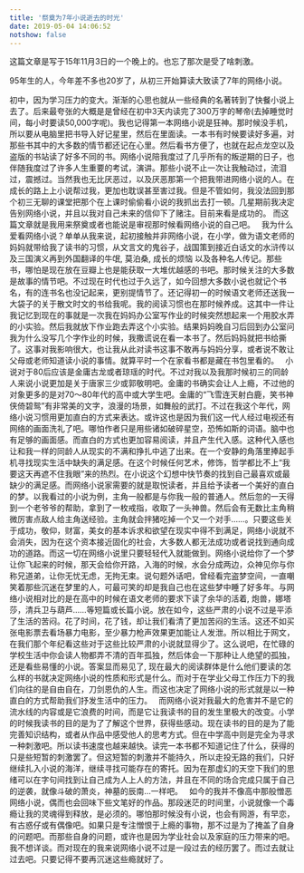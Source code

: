 ```yaml
---
title: '祭奠为7年小说逝去的时光'
date: 2019-05-04 14:06:52
notshow: false
---
```

这篇文章是写于15年11月3日的一个晚上的。也忘了那次是受了啥刺激。

95年生的人，今年差不多也20岁了，从初三开始算读大致读了7年的网络小说。 

初中，因为学习压力的变大。渐渐的心思也就从一些经典的名著转到了快餐小说上去了。后来最夸张的大概是是曾经在初中3天内读完了300万字的琴帝(去掉睡觉时间，每小时要读50,000字呢)。我也记得第一本网络小说是狂神。那时候没手机，所以要从电脑里把书导入好记星里，然后在里面读。一本书有时候要读好多遍，对那些书其中的大多数的情节都还记在心里。然后看书方便了，也就在起点龙空以及盗版的书站读了好多不同的书。网络小说陪我度过了几乎所有的叛逆期的日子，也伴随我度过了许多人生重要的考试，演讲。那些小说不止一次让我触动过，流泪过，震撼过。当然我也无比厌恶过，以及厌恶那第一个把我带进网络小说的人。在成长的路上上小说帮过我，更加也耽误甚至害过我。但是不管如何，我没法回到那个初三无聊的课堂把那个在上课时偷偷看小说的我抓出去打一顿。几星期前我决定告别网络小说，并且以我对自己未来的信仰下了赌注。目前来看是成功的。 而这篇文章就是我用来祭奠或者也能说是审视那时候看网络小说的自己吧。
 
我为什么爱看网络小说？单单从我来说，起初接触并非网络小说，在小学，做为语文老师的妈妈就带给我了读书的习惯，从文言文的鬼谷子，战国策到接近白话文的水浒传以及三国演义再到外国翻译的牛氓, 莫泊桑, 成长的烦恼 以及各种名人传记。那些书，哪怕是现在放在豆瓣上也是能获取一大堆优越感的书吧。那时候关注的大多数是故事的情节吧。不过现在时代也过于久远了，如今回想大多数小说也就记个书名，有的连书名也没记起来，更别提情节了。还记得初一的时候语文老师还送我一大袋子的关于散文时文的书给我呢。我的阅读习惯也在那时候养成。这其中一件让我记忆到现在的事就是一次我在妈妈办公室写作业的时候突然想起来一个用胶水弄的小实验。然后我就放下作业跑去弄这个小实验。结果妈妈晚自习后回到办公室问我为什么没写几个字作业的时候，我撒谎说在看一本书了。然后妈妈就把书给撕了。这事对我影响很大，也让我从此对读书这事不敢再与妈妈分享，或者说不敢让父母或老师知道读小说的事情。就算平时一个在家看书都是藏在书包里看的。
 
小说对于80后应该是金庸古龙或者琼瑶的时代。不过对我以及我那时候初三的同龄人来说小说更加是关于唐家三少或郭敬明吧。金庸的书确实会让人上瘾，不过他的对象更多的是对70～80年代的高中或大学生吧。金庸的“飞雪连天射白鹿，笑书神侠倚碧鸳”有非常美的文字，浪漫的场景，如舞般的武打。不过在我这个年代，网络小说习惯用更加直白的方式来表达。或许这也是因为我们这一代人经过电视还有网络的画面洗礼了吧。哪怕作者只是用些诸如破碎星空，恐怖如斯的词语。脑中也有足够的画面感。而直白的方式也更加容易阅读，并且产生代入感。这种代入感也让和我一样的同龄人从现实的不满和挣扎中逃了出来。在一个安静的角落里捧起手机寻找现实生活中缺失的满足感。在这个时候任何艺术，修饰，哲学都比不上“我要这天再遮不住我眼”来的热烈。在小说这个幻想中快节奏的找到自己最喜欢或最缺少的满足感。而网络小说家需要的就是取悦读者，并且给予读者一个美好的直白的梦。以我看过的小说为例，主角一般都是与你我一般的普通人。然后忽的一天得到一个老爷爷的帮助，拿到了一枚戒指，收取了一头神兽。然后会有无数比主角稍微厉害点敌人给主角送经验。主角就会拌猪吃掉一个又一个对手……。只要这些关于成功，敬仰，财富，美女的基本诉求和欲望在现实中得不到满足，网络小说就不会消失，因为在这个资本接近固化的社会，大多数人都无法成功或者说找到通向成功的道路。而这一切在网络小说里只要轻轻代入就能做到。网络小说给你了一个梦让你飞起来的时候，那天会给你开路，入海的时候，水会分成两边，众神见你与你称兄道弟，让你无忧无虑，无拘无束。说句题外话吧，曾经看完盗梦空间，一直嘲笑着那些沉迷在梦里的人，可最可笑的却是我自己也在这些梦中睡了好多年。与网络小说相对比的是在高中的时候在语文老师的要求下读了余华的活着, 炮兽，娜塔莎，清兵卫与葫芦……等短篇或长篇小说。放在如今，这些严肃的小说不过是平添了生活的苦闷。花了时间，花了钱，却让我们看清了更加苦闷的生活。这还不如买张电影票去看场暴力电影，至少暴力枪声效果更加能让人发泄。所以相比于网文，在我们那个年纪看这些对于这些比较严肃的小说就显得少了。这么说吧，在忙碌的学校生活中你会读人物都弄不清的百年孤独，然后体会一下那种让人绝望的孤独，还是看些易懂的小说。答案显而易见了, 现在最大的阅读群体是什么他们要读的怎么样的书就决定网络小说的性质和形式是什么。而对于在学业父母工作压力下的我们向往的是自由自在，刀剑恩仇的人生。而这也决定了网络小说的形式就是以一种直白的方式帮助我们抒发生活中的压力。
 
而网络小说对我最大的危害并不是它的流水线的内容或是它浪费的时间，而是它让我读书的目的发生里极大的改变。小学的时候我读书的目的是为了了解这个世界，获得些感动。现在读书的目的是为了能完善知识结构，或者从作品中感受他人的思考方式。但在中学高中则是完全为寻求一种刺激吧。所以读书速度也越来越快。读完一本书都不知道记住了什么，获得的只是些短暂的刺激罢了。但这短暂的刺激并不能持久，所以走投无路的我们，只好继续扎入小说的海洋，继续寻找可能存在的寄托。因为在那虚幻的天空下我们的思绪可以在字句间找到让自己成为人上人的方法，并且在不同的场合完成只属于自己的逆袭，就像斗破的萧炎，神墓的辰南…一样吧。
 
如今的我并不像高中那般憎恶网络小说，偶而也会回味下些文笔好的作品。那段迷茫的时间里，小说就像一个毒瘾让我的灵魂得到释放，是必须的。哪怕那时候没有小说，也会有网游，有早恋，有古惑仔或有偶像吧。如果只是专注憎恨于上瘾的事物，那不过是为了掩盖了自身的问题吧。而那些自身的问题，或许也是因为学业社会以及家庭的压力带来的吧。我不想详谈。而对现在的我来说网络小说不过是一段过去的经历罢了。而过去就让过去吧。只要记得不要再沉迷这些瘾就好了。
